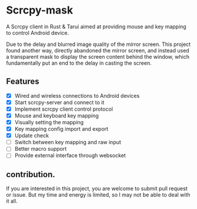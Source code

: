 # Scrcpy-mask

A Scrcpy client in Rust & Tarui aimed at providing mouse and key mapping to control Android device.

Due to the delay and blurred image quality of the mirror screen. This project found another way, directly abandoned the mirror screen, and instead used a transparent mask to display the screen content behind the window, which fundamentally put an end to the delay in casting the screen.

## Features

- [x] Wired and wireless connections to Android devices
- [x] Start scrcpy-server and connect to it
- [x] Implement scrcpy client control protocol
- [x] Mouse and keyboard key mapping
- [x] Visually setting the mapping
- [x] Key mapping config import and export
- [x] Update check
- [ ] Switch between key mapping and raw input
- [ ] Better macro support
- [ ] Provide external interface through websocket

## contribution.

If you are interested in this project, you are welcome to submit pull request or issue. But my time and energy is limited, so I may not be able to deal with it all.
